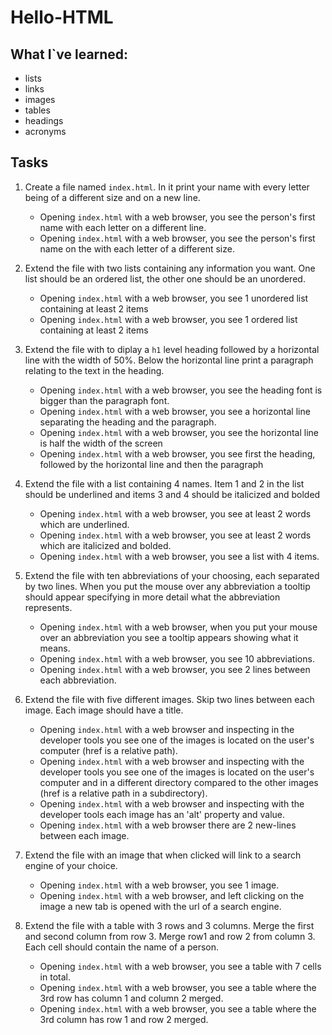 # Hello-HTML

## What I`ve learned:

- lists
- links
- images
- tables
- headings
- acronyms

## Tasks

1. Create a file named `index.html`. In it print your name with every letter being  of a different size and on a new line.
    - Opening `index.html` with a web browser, you see the person's  first name with each letter on a different line.
    - Opening `index.html` with a web browser, you see the person's  first name on the with each letter of a different size.

2. Extend the file with two lists containing any information you want.  One list should be an ordered list, the other one should be an unordered.
    - Opening `index.html` with a web browser, you see 1 unordered list containing at least 2 items
    - Opening `index.html` with a web browser, you see 1 ordered  list containing at least 2 items

3. Extend the file with to diplay a `h1` level heading followed by a horizontal  line with the width of 50%. Below the horizontal line print a paragraph  relating to the text in the heading.
    - Opening `index.html` with a web browser, you see the heading  font is bigger than the paragraph font.
    - Opening `index.html` with a web browser, you see a horizontal line  separating the heading and the paragraph.
    - Opening `index.html` with a web browser, you see the horizontal line is half the width of the screen
    - Opening `index.html` with a web browser, you see first the heading, followed by the horizontal line and then the paragraph

4. Extend the file with a list containing 4 names. Item 1 and 2 in the list should be underlined and items 3 and 4 should be italicized and bolded
    - Opening `index.html` with a web browser, you see at least 2 words which are underlined.
    - Opening `index.html` with a web browser, you see at least 2 words which are italicized and bolded.
    - Opening `index.html` with a web browser, you see a list with 4 items.

5. Extend the file with ten abbreviations of your choosing, each separated by two lines. When you put the mouse over any abbreviation a tooltip should appear specifying in more  detail what the abbreviation represents.
    - Opening `index.html` with a web browser, when you put your mouse over an  abbreviation you see a tooltip appears showing what it means.
    - Opening `index.html` with a web browser, you see 10 abbreviations.
    - Opening `index.html` with a web browser, you see 2 lines between each abbreviation.

6. Extend the file with five different images. Skip two lines between each image.  Each image should have a title.
    - Opening `index.html` with a web browser and inspecting  in the developer tools you see one of the images is located on the user's computer (href is a relative path).
    - Opening `index.html` with a web browser and inspecting with the  developer tools you see one of the images is located on the user's  computer and in a different directory compared to the other images  (href is a relative path in a subdirectory).
    - Opening `index.html` with a web browser and inspecting with  the developer tools each image has an 'alt' property and value.
    - Opening `index.html` with a web browser there are 2 new-lines between each image.

7. Extend the file with an image that when clicked will link to a search engine of your choice.
    - Opening `index.html` with a web browser, you see 1 image.
    - Opening `index.html` with a web browser, and left clicking on the image a new tab is opened with the url of a search engine.

8. Extend the file with a table with 3 rows and 3 columns. Merge the first  and second column from row 3. Merge row1 and row 2 from column 3.  Each cell should contain the name of a person.
    - Opening `index.html` with a web browser, you see a table with 7 cells in total.
    - Opening `index.html` with a web browser, you see a  table where the 3rd row has column 1 and column 2 merged.
    - Opening `index.html` with a web browser, you see a  table where the 3rd column has row 1 and row 2 merged.

